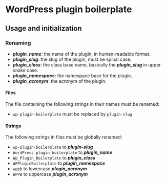 # WordPress plugin boilerplate

## Usage and initialization
### Renaming
- ***plugin_name***: the name of the plugin, in human-readable format.
- ***plugin_slug***: the slug of the plugin, must be spinal case.
- ***plugin_class***: the class base name, basically the ***plugin_slug*** in upper snake case.
- ***plugin_namespace***: the namespace base for the plugin.
- ***plugin_acronym***: the acronym of the plugin.
#### Files
The file containing the following strings in their names must be renamed:
- `wp-plugin-boilerplate` must be replaced by `plugin-slug`
#### Strings
The following strings in files must be globally renamed:
- `wp-plugin-boilerplate` to ***plugin-slug***
- `WordPress plugin boilerplate` to ***plugin_name***
- `Wp_Plugin_Boilerplate` to ***plugin_class***
- `WPPluginBoilerplate` to ***plugin_namespace***
- `wppb` to lowercase ***plugin_acronym***
- `WPPB` to uppercase ***plugin_acronym***
